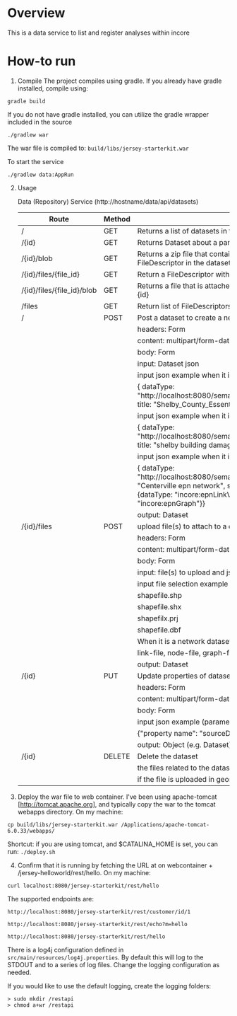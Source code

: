 Overview
========
This is a data service to list and register analyses within incore

How-to run
==========

1) Compile The project compiles using gradle. If you already have gradle installed, compile using:

```
gradle build
```

If you do not have gradle installed, you can utilize the gradle wrapper included in the source

```
./gradlew war
```

The war file is compiled to: `build/libs/jersey-starterkit.war`

To start the service

```
./gradlew data:AppRun
```

2) Usage

   Data (Repository) Service (http://hostname/data/api/datasets)

   | Route | Method | Description | 
      | ----- | ------ | ----------- | 
   | / | GET | Returns a list of datasets in the Dataset collection | 
   | /{id}    | GET | Returns Dataset about a particular dataset specified by {id} |
   | /{id}/blob |    GET    | Returns a zip file that contains all the files attached to a dataset specified by {id} using FileDescriptor in the dataset |
   | /{id}/files/{file_id} | GET | Return a FileDescriptor with given file_id and dataset id |
   | /{id}/files/{file_id}/blob | GET | Returns a file that is attached to a FileDescriptor specified by {file_id} in a dataset specified by {id} |
   | /files | GET | Return list of FileDescriptors | 
   | / | POST | Post a dataset to create a new dataset object |
   | | | headers: Form |
   | | | content: multipart/form-data |
   | | | body: Form |
   | | | input: Dataset json |
   | | | input json example when it is a parent dataset (parameter name: dataset, item type: text) |
   | | | { dataType: "http://localhost:8080/semantics/edu.illinois.ncsa.ergo.eq.schemas.buildingInventoryVer4.v1.0", title: "Shelby_County_Essential_Facilities", sourceDataset: "", format: "shapefile"} |
   | | | input json example when it is a result dataset example (parameter name : dataset, item type: text) |
   | | | { dataType: "http://localhost:8080/semantics/edu.illinois.ncsa.ergo.eq.schemas.buildingDamageVer4.v1.0", title: "shelby building damage", sourceDataset: "59e5098168f47426547409f3", format: "csv"} |
   | | | input json example when it is a parent network dataset (parameter name: dataset, item type: text) |
   | | | { dataType: "http://localhost:8080/semantics/edu.illinois.ncsa.ergo.eq.schemas.epnNetworkVer1.v1.0", title: "Centerville epn network", sourceDataset: "", format: "shp-network", networkDataset:{link:{dataType:  "incore:epnLinkVer1"}, node:{dataType: "incore:epnNodeVer1"}, graph:{dataType: "incore:epnGraph"}} |
   | | | output: Dataset |
   | /{id}/files | POST | upload file(s) to attach to a dataset by FileDescriptor |
   | | | headers: Form |
   | | | content: multipart/form-data |
   | | | body: Form |
   | | | input: file(s) to upload and json contains the information about the dataset id for attaching the file |
   | | | input file selection example (parameter name: file, item type: File) |
   | | |     shapefile.shp |
   | | |     shapefile.shx |
   | | |     shapefilx.prj |
   | | |     shapefile.dbf |
   | | | When it is a network dataset, the parameter name should be |
   | | | link-file, node-file, graph-file |
   | | | output: Dataset |
   | /{id} | PUT | Update properties of datasets |
   | | | headers: Form
   | | | content: multipart/form-data
   | | | body: Form
   | | | input json example (parameter name: update, item type: text) |
   | | | {"property name": "sourceDataset", "property value": "59e0eb7d68f4742a342d9738"} |
   | | | output: Object (e.g. Dataset) |
   |/{id} | DELETE | Delete the dataset |
   | | | the files related to the dataset set also be deleted |
   | | | if the file is uploaded in geoserver, it will also be deleted |


3) Deploy the war file to web container. I've been using apache-tomcat [http://tomcat.apache.org], and typically copy
   the war to the tomcat webapps directory. On my machine:

```
cp build/libs/jersey-starterkit.war /Applications/apache-tomcat-6.0.33/webapps/
```

Shortcut: if you are using tomcat, and $CATALINA_HOME is set, you can run: `./deploy.sh`

4) Confirm that it is running by fetching the URL at on webcontainer + /jersey-helloworld/rest/hello. On my machine:

```
curl localhost:8080/jersey-starterkit/rest/hello
```

The supported endpoints are:

```
http://localhost:8080/jersey-starterkit/rest/customer/id/1
```

```
http://localhost:8080/jersey-starterkit/rest/echo?m=hello
```

```
http://localhost:8080/jersey-starterkit/rest/hello
```

There is a log4j configuration defined in `src/main/resources/log4j.properties`. By default this will log to the STDOUT
and to a series of log files. Change the logging configuration as needed.

If you would like to use the default logging, create the logging folders:

```
> sudo mkdir /restapi
> chmod a+wr /restapi
````

